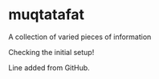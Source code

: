 # muqtatafat
A collection of varied pieces of information

Checking the initial setup!

Line added from GitHub.
